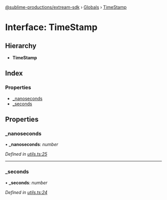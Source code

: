 [@sublime-productions/extream-sdk](../README.md) › [Globals](../globals.md) › [TimeStamp](timestamp.md)

# Interface: TimeStamp

## Hierarchy

* **TimeStamp**

## Index

### Properties

* [_nanoseconds](timestamp.md#_nanoseconds)
* [_seconds](timestamp.md#_seconds)

## Properties

###  _nanoseconds

• **_nanoseconds**: *number*

*Defined in [utils.ts:25](https://github.com/Extream-SaaS/ex-sdk/blob/bb35162/src/utils.ts#L25)*

___

###  _seconds

• **_seconds**: *number*

*Defined in [utils.ts:24](https://github.com/Extream-SaaS/ex-sdk/blob/bb35162/src/utils.ts#L24)*
